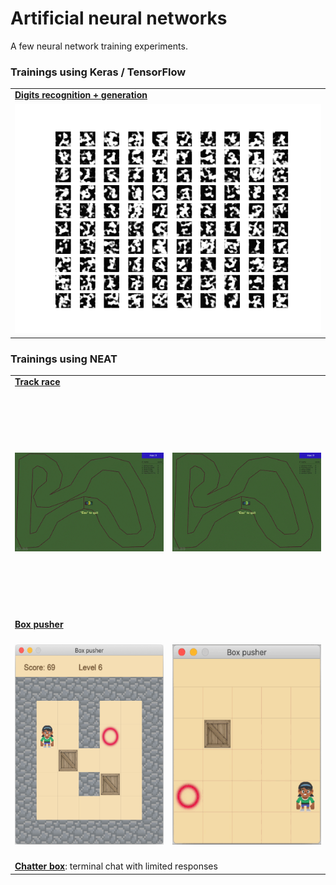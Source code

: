 # Artificial neural networks

A few neural network training experiments.

### Trainings using Keras / TensorFlow

<table>
    <tbody>
        <tr></tr>
        <tr>
            <td align="left"><a href="digits#readme"><b>Digits recognition + generation</b></a></td>
        </tr>
        <tr>
            <td align="center">
                <a href="digits#readme"><img src="digits/docs/generate-samples.gif"/></a>
            </td>
        </tr>
    </tbody>
</table>


### Trainings using NEAT

<table>
    <tbody>
        <tr></tr>
        <tr>
            <td colspan="2" align="left"><a href="racer#readme"><b>Track race</b></a></td>
        </tr>
        <tr>
            <td align="center" height="360">
                <a href="racer#readme"><img src="racer/docs/net-run-1.gif"/></a>
            </td>
            <td align="center">
                <a href="racer#readme"><img src="racer/docs/net-run-2.gif"/></a>
            </td>
        </tr>
        <tr>
            <td colspan="2" align="left"><a href="boxpusher#readme"><b>Box pusher</b></a></td>
        </tr>
        <tr>
            <td align="center" height="360">
                <a href="boxpusher#readme"><img src="boxpusher/docs/manual-run.png" height="320"/></a>
            </td>
            <td align="center">
                <a href="boxpusher#readme"><img src="boxpusher/docs/train-expert.gif" height="320"/></a>
            </td>
        </tr>
        <tr>
            <td colspan="2" align="left"><a href="chatter#readme"><b>Chatter box</b></a>: terminal chat with limited responses</td>
        </tr>
    </tbody>
</table>
